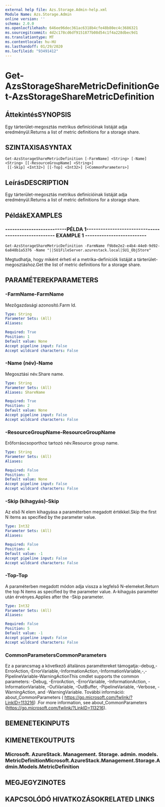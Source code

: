 ```yaml
---
external help file: Azs.Storage.Admin-help.xml
Module Name: Azs.Storage.Admin
online version: ''
schema: 2.0.0
ms.openlocfilehash: 646ee96dec361ac6318b4cfe48b80ec4c3686321
ms.sourcegitcommit: 4d2c178cd6df9151877b08d54c1f4a228dbec9d1
ms.translationtype: MT
ms.contentlocale: hu-HU
ms.lasthandoff: 01/29/2020
ms.locfileid: "93491412"
---
```

# <span data-ttu-id="a46e0-101">Get-AzsStorageShareMetricDefinition</span><span class="sxs-lookup"><span data-stu-id="a46e0-101">Get-AzsStorageShareMetricDefinition</span></span>

## <span data-ttu-id="a46e0-102">Áttekintés</span><span class="sxs-lookup"><span data-stu-id="a46e0-102">SYNOPSIS</span></span>
<span data-ttu-id="a46e0-103">Egy tárterület-megosztás metrikus definícióinak listáját adja eredményül.</span><span class="sxs-lookup"><span data-stu-id="a46e0-103">Returns a list of metric definitions for a storage share.</span></span>

## <span data-ttu-id="a46e0-104">SZINTAXISA</span><span class="sxs-lookup"><span data-stu-id="a46e0-104">SYNTAX</span></span>

```
Get-AzsStorageShareMetricDefinition [-FarmName] <String> [-Name] <String> [[-ResourceGroupName] <String>]
 [[-Skip] <Int32>] [[-Top] <Int32>] [<CommonParameters>]
```

## <span data-ttu-id="a46e0-105">Leírás</span><span class="sxs-lookup"><span data-stu-id="a46e0-105">DESCRIPTION</span></span>
<span data-ttu-id="a46e0-106">Egy tárterület-megosztás metrikus definícióinak listáját adja eredményül.</span><span class="sxs-lookup"><span data-stu-id="a46e0-106">Returns a list of metric definitions for a storage share.</span></span>

## <span data-ttu-id="a46e0-107">Példák</span><span class="sxs-lookup"><span data-stu-id="a46e0-107">EXAMPLES</span></span>

### <span data-ttu-id="a46e0-108">--------------------------PÉLDA 1--------------------------</span><span class="sxs-lookup"><span data-stu-id="a46e0-108">-------------------------- EXAMPLE 1 --------------------------</span></span>
```
Get-AzsStorageShareMetricDefinition -FarmName f9b8e2e2-e4b4-44e0-9d92-6a848b1a5376 -Name "||SU1FileServer.azurestack.local|SU1_ObjStore"
```

<span data-ttu-id="a46e0-109">Megtudhatja, hogy miként érheti el a metrika-definíciók listáját a tárterület-megosztáshoz.</span><span class="sxs-lookup"><span data-stu-id="a46e0-109">Get the list of metric definitions for a storage share.</span></span>

## <span data-ttu-id="a46e0-110">PARAMÉTEREK</span><span class="sxs-lookup"><span data-stu-id="a46e0-110">PARAMETERS</span></span>

### <span data-ttu-id="a46e0-111">-FarmName</span><span class="sxs-lookup"><span data-stu-id="a46e0-111">-FarmName</span></span>
<span data-ttu-id="a46e0-112">Mezőgazdasági azonosító.</span><span class="sxs-lookup"><span data-stu-id="a46e0-112">Farm Id.</span></span>

```yaml
Type: String
Parameter Sets: (All)
Aliases: 

Required: True
Position: 1
Default value: None
Accept pipeline input: False
Accept wildcard characters: False
```

### <span data-ttu-id="a46e0-113">-Name (név)</span><span class="sxs-lookup"><span data-stu-id="a46e0-113">-Name</span></span>
<span data-ttu-id="a46e0-114">Megosztási név.</span><span class="sxs-lookup"><span data-stu-id="a46e0-114">Share name.</span></span>

```yaml
Type: String
Parameter Sets: (All)
Aliases: ShareName

Required: True
Position: 2
Default value: None
Accept pipeline input: False
Accept wildcard characters: False
```

### <span data-ttu-id="a46e0-115">-ResourceGroupName</span><span class="sxs-lookup"><span data-stu-id="a46e0-115">-ResourceGroupName</span></span>
<span data-ttu-id="a46e0-116">Erőforráscsoporthoz tartozó név.</span><span class="sxs-lookup"><span data-stu-id="a46e0-116">Resource group name.</span></span>

```yaml
Type: String
Parameter Sets: (All)
Aliases: 

Required: False
Position: 3
Default value: None
Accept pipeline input: False
Accept wildcard characters: False
```

### <span data-ttu-id="a46e0-117">-Skip (kihagyás)</span><span class="sxs-lookup"><span data-stu-id="a46e0-117">-Skip</span></span>
<span data-ttu-id="a46e0-118">Az első N elem kihagyása a paraméterben megadott értékkel.</span><span class="sxs-lookup"><span data-stu-id="a46e0-118">Skip the first N items as specified by the parameter value.</span></span>

```yaml
Type: Int32
Parameter Sets: (All)
Aliases: 

Required: False
Position: 4
Default value: -1
Accept pipeline input: False
Accept wildcard characters: False
```

### <span data-ttu-id="a46e0-119">-Top</span><span class="sxs-lookup"><span data-stu-id="a46e0-119">-Top</span></span>
<span data-ttu-id="a46e0-120">A paraméterben megadott módon adja vissza a legfelső N-elemeket.</span><span class="sxs-lookup"><span data-stu-id="a46e0-120">Return the top N items as specified by the parameter value.</span></span>
<span data-ttu-id="a46e0-121">A-kihagyás paraméter után érvényes.</span><span class="sxs-lookup"><span data-stu-id="a46e0-121">Applies after the -Skip parameter.</span></span>

```yaml
Type: Int32
Parameter Sets: (All)
Aliases: 

Required: False
Position: 5
Default value: -1
Accept pipeline input: False
Accept wildcard characters: False
```

### <span data-ttu-id="a46e0-122">CommonParameters</span><span class="sxs-lookup"><span data-stu-id="a46e0-122">CommonParameters</span></span>
<span data-ttu-id="a46e0-123">Ez a parancsmag a következő általános paramétereket támogatja:-debug,-ErrorAction,-ErrorVariable,-InformationAction,-InformationVariable,-,-PipelineVariable-WarningAction</span><span class="sxs-lookup"><span data-stu-id="a46e0-123">This cmdlet supports the common parameters: -Debug, -ErrorAction, -ErrorVariable, -InformationAction, -InformationVariable, -OutVariable, -OutBuffer, -PipelineVariable, -Verbose, -WarningAction, and -WarningVariable.</span></span> <span data-ttu-id="a46e0-124">További információ: about_CommonParameters ( https://go.microsoft.com/fwlink/?LinkID=113216) .</span><span class="sxs-lookup"><span data-stu-id="a46e0-124">For more information, see about_CommonParameters (https://go.microsoft.com/fwlink/?LinkID=113216).</span></span>

## <span data-ttu-id="a46e0-125">BEMENETEK</span><span class="sxs-lookup"><span data-stu-id="a46e0-125">INPUTS</span></span>

## <span data-ttu-id="a46e0-126">KIMENETEK</span><span class="sxs-lookup"><span data-stu-id="a46e0-126">OUTPUTS</span></span>

### <span data-ttu-id="a46e0-127">Microsoft. AzureStack. Management. Storage. admin. models. MetricDefinition</span><span class="sxs-lookup"><span data-stu-id="a46e0-127">Microsoft.AzureStack.Management.Storage.Admin.Models.MetricDefinition</span></span>

## <span data-ttu-id="a46e0-128">MEGJEGYZI</span><span class="sxs-lookup"><span data-stu-id="a46e0-128">NOTES</span></span>

## <span data-ttu-id="a46e0-129">KAPCSOLÓDÓ HIVATKOZÁSOK</span><span class="sxs-lookup"><span data-stu-id="a46e0-129">RELATED LINKS</span></span>


